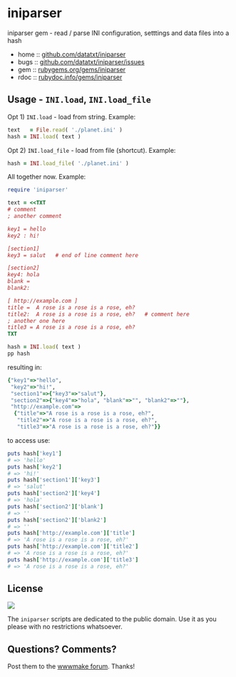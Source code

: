# iniparser

iniparser gem -  read / parse INI configuration, setttings and data files into a hash


* home  :: [github.com/datatxt/iniparser](https://github.com/datatxt/iniparser)
* bugs  :: [github.com/datatxt/iniparser/issues](https://github.com/datatxt/iniparser/issues)
* gem   :: [rubygems.org/gems/iniparser](https://rubygems.org/gems/iniparser)
* rdoc  :: [rubydoc.info/gems/iniparser](http://rubydoc.info/gems/iniparser)




## Usage - `INI.load`, `INI.load_file`


Opt 1) `INI.load` - load from string. Example:

``` ruby
text   = File.read( './planet.ini' )
hash = INI.load( text )
```

Opt 2) `INI.load_file` - load from file (shortcut). Example:

``` ruby
hash = INI.load_file( './planet.ini' )
```


All together now. Example:

``` ruby
require 'iniparser'

text = <<TXT
# comment
; another comment

key1 = hello
key2 : hi!

[section1]
key3 = salut   # end of line comment here

[section2]
key4: hola
blank =
blank2:

[ http://example.com ]
title =  A rose is a rose is a rose, eh?
title2:  A rose is a rose is a rose, eh?   # comment here
; another one here
title3 = A rose is a rose is a rose, eh?
TXT

hash = INI.load( text )
pp hash
```

resulting in:

``` ruby
{"key1"=>"hello",
 "key2"=>"hi!",
 "section1"=>{"key3"=>"salut"},
 "section2"=>{"key4"=>"hola", "blank"=>"", "blank2"=>""},
 "http://example.com"=>
  {"title"=>"A rose is a rose is a rose, eh?",
   "title2"=>"A rose is a rose is a rose, eh?",
   "title3"=>"A rose is a rose is a rose, eh?"}}
```

to access use:

``` ruby
puts hash['key1']
# => 'hello'
puts hash['key2']
# => 'hi!'
puts hash['section1']['key3']
# => 'salut'
puts hash['section2']['key4']
# => 'hola'
puts hash['section2']['blank']
# => ''
puts hash['section2']['blank2']
# => ''      
puts hash['http://example.com']['title']
# => 'A rose is a rose is a rose, eh?'
puts hash['http://example.com']['title2']
# => 'A rose is a rose is a rose, eh?'
puts hash['http://example.com']['title3']
# => 'A rose is a rose is a rose, eh?'
```


## License

![](https://publicdomainworks.github.io/buttons/zero88x31.png)

The `iniparser` scripts are dedicated to the public domain.
Use it as you please with no restrictions whatsoever.

## Questions? Comments?

Post them to the [wwwmake forum](http://groups.google.com/group/wwwmake). Thanks!
